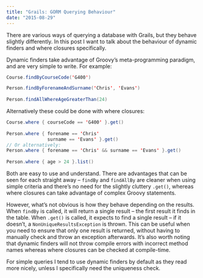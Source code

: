 ```yaml
---
title: "Grails: GORM Querying Behaviour"
date: "2015-08-29"
---
```


There are various ways of querying a database with Grails, but they behave slightly differently. In this post I want to talk about the behaviour of dynamic finders and where closures specifically.

Dynamic finders take advantage of Groovy’s meta-programming paradigm, and are very simple to write. For example:

```java
Course.findByCourseCode('G400')

Person.findByForenameAndSurname('Chris', 'Evans')
 
Person.findAllWhereAgeGreaterThan(24)
```

Alternatively these could be done with where closures:

```java
Course.where { courseCode == 'G400' }.get()
 
Person.where { forename == 'Chris'
               surname == 'Evans' }.get() 
// Or alternatively:
Person.where { forename == 'Chris' && surname == 'Evans' }.get()
 
Person.where { age > 24 }.list()
```

Both are easy to use and understand. There are advantages that can be seen for each straight away – `findBy` and `findAllBy` are cleaner when using simple criteria and there’s no need for the slightly cluttery `.get()`, whereas where closures can take advantage of complex Groovy statements.

However, what’s not obvious is how they behave depending on the results. When `findBy` is called, it will return a single result – the first result it finds in the table. When `.get()` is called, it expects to find a single result – if it doesn’t, a `NonUniqueResultsException` is thrown. This can be useful when you need to ensure that only one result is returned, without having to manually check and throw an exception afterwards.
It’s also worth noting that dynamic finders will not throw compile errors with incorrect method names whereas where closures can be checked at compile-time.

For simple queries I tend to use dynamic finders by default as they read more nicely, unless I specifically need the uniqueness check.